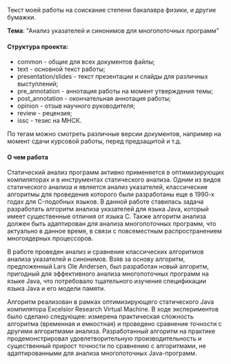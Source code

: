 Текст моей работы на соискание степени бакалавра физики, и другие бумажки.

**Тема**: "Анализ указателей и синонимов для многопоточных программ"

#### Структура проекта:

* common - общие для всех документов файлы;
* text - основной текст работы;
* presentation/slides - текст презентации и слайды для различных выступлений;
* pre\_annotation - аннотация работы на момент утверждения темы;
* post\_annotation - окончательная аннотация работы;
* opinion - отзыв научного руководителя;
* review - рецензия;
* issc - тезис на МНСК.

По тегам можно смотреть различные версии документов, например на момент сдачи
курсовой работы, перед предзащитой и т.д.

#### О чем работа

Статический анализ программ активно применяется в оптимизирующих компиляторах и
в инструментах статического анализа. Одним из видов статического анализа и
является анализ указателей, классические алгоритмы для проведения которого были
разработаны еще в 1990-х годах для C-подобных языков. В данной работе ставилась
задача разработать алгоритм анализа указателей для языка Java, который имеет
существенные отличия от языка C. Также алгоритм анализа должен быть адаптирован
для анализа многопоточных программ, что актуально в данное время, в связи с
повсеместным распространением многоядерных процессоров.

В работе проведен анализ и сравнение классических алгоритмов анализа указателей
и синонимов. Взяв за основу алгоритм, предложенный Lars Ole Andersen, был
разработан новый алгоритм, пригодный для эффективного анализа многопоточных
программ на языке Java, что потребовало тщательного изучения спецификации языка
Java и его модели памяти.

Алгоритм реализован в рамках оптимизирующего статического Java компилятора
Excelsior Research Virtual Machine. В ходе экспериментов было сделано
следующее: измерена практическая сложность алгоритма (временная и емкостная) и
проведено сравнение точности с другими алгоритмами анализа. Разработанный
алгоритм на практике продемонстрировал удовлетворительную производительность и
существенный прирост точности по сравнению с алгоритмами, не адаптированными
для анализа многопоточных Java-программ.

